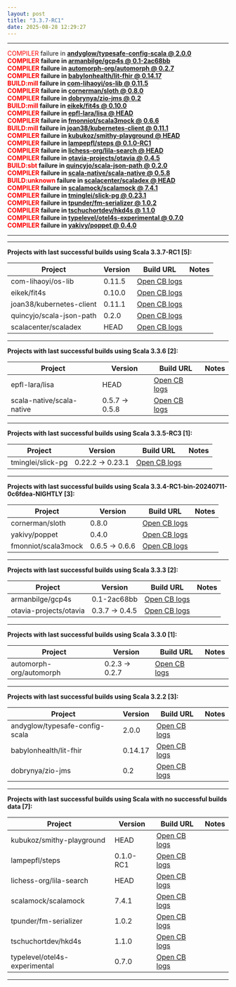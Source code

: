 ```yaml
---
layout: post
title: "3.3.7-RC1"
date: 2025-08-28 12:29:27
---
```


<hr>
<span style="color:red">COMPILER</span> failure in <span style="font-weight:bold"><a href="https://github.com/VirtusLab/community-build3/actions/runs/17293497845/job/49086127485">andyglow/typesafe-config-scala @ 2.0.0</a><br>
<span style="color:red">COMPILER</span> failure in <span style="font-weight:bold"><a href="https://github.com/VirtusLab/community-build3/actions/runs/17293497845/job/49086127522">armanbilge/gcp4s @ 0.1-2ac68bb</a><br>
<span style="color:red">COMPILER</span> failure in <span style="font-weight:bold"><a href="https://github.com/VirtusLab/community-build3/actions/runs/17293497845/job/49086127582">automorph-org/automorph @ 0.2.7</a><br>
<span style="color:red">COMPILER</span> failure in <span style="font-weight:bold"><a href="https://github.com/VirtusLab/community-build3/actions/runs/17293497845/job/49086127606">babylonhealth/lit-fhir @ 0.14.17</a><br>
<span style="color:red">BUILD:mill</span> failure in <span style="font-weight:bold"><a href="https://github.com/VirtusLab/community-build3/actions/runs/17293497845/job/49086127761">com-lihaoyi/os-lib @ 0.11.5</a><br>
<span style="color:red">COMPILER</span> failure in <span style="font-weight:bold"><a href="https://github.com/VirtusLab/community-build3/actions/runs/17293497845/job/49086127849">cornerman/sloth @ 0.8.0</a><br>
<span style="color:red">COMPILER</span> failure in <span style="font-weight:bold"><a href="https://github.com/VirtusLab/community-build3/actions/runs/17293498238/job/49086130688">dobrynya/zio-jms @ 0.2</a><br>
<span style="color:red">BUILD:mill</span> failure in <span style="font-weight:bold"><a href="https://github.com/VirtusLab/community-build3/actions/runs/17293498238/job/49086130882">eikek/fit4s @ 0.10.0</a><br>
<span style="color:red">COMPILER</span> failure in <span style="font-weight:bold"><a href="https://github.com/VirtusLab/community-build3/actions/runs/17293497845/job/49086128178">epfl-lara/lisa @ HEAD</a><br>
<span style="color:red">COMPILER</span> failure in <span style="font-weight:bold"><a href="https://github.com/VirtusLab/community-build3/actions/runs/17293497845/job/49086126792">fmonniot/scala3mock @ 0.6.6</a><br>
<span style="color:red">BUILD:mill</span> failure in <span style="font-weight:bold"><a href="https://github.com/VirtusLab/community-build3/actions/runs/17293497845/job/49086127176">joan38/kubernetes-client @ 0.11.1</a><br>
<span style="color:red">COMPILER</span> failure in <span style="font-weight:bold"><a href="https://github.com/VirtusLab/community-build3/actions/runs/17293497845/job/49086127221">kubukoz/smithy-playground @ HEAD</a><br>
<span style="color:red">COMPILER</span> failure in <span style="font-weight:bold"><a href="https://github.com/VirtusLab/community-build3/actions/runs/17293498238/job/49086129692">lampepfl/steps @ 0.1.0-RC1</a><br>
<span style="color:red">COMPILER</span> failure in <span style="font-weight:bold"><a href="https://github.com/VirtusLab/community-build3/actions/runs/17293497845/job/49086127295">lichess-org/lila-search @ HEAD</a><br>
<span style="color:red">COMPILER</span> failure in <span style="font-weight:bold"><a href="https://github.com/VirtusLab/community-build3/actions/runs/17293497845/job/49086128391">otavia-projects/otavia @ 0.4.5</a><br>
<span style="color:red">BUILD:sbt</span> failure in <span style="font-weight:bold"><a href="https://github.com/VirtusLab/community-build3/actions/runs/17293498238/job/49086128328">quincyjo/scala-json-path @ 0.2.0</a><br>
<span style="color:red">COMPILER</span> failure in <span style="font-weight:bold"><a href="https://github.com/VirtusLab/community-build3/actions/runs/17293497845/job/49086128801">scala-native/scala-native @ 0.5.8</a><br>
<span style="color:red">BUILD:unknown</span> failure in <span style="font-weight:bold"><a href="https://github.com/VirtusLab/community-build3/actions/runs/17293497845/job/49086128864">scalacenter/scaladex @ HEAD</a><br>
<span style="color:red">COMPILER</span> failure in <span style="font-weight:bold"><a href="https://github.com/VirtusLab/community-build3/actions/runs/17293497845/job/49086128919">scalamock/scalamock @ 7.4.1</a><br>
<span style="color:red">COMPILER</span> failure in <span style="font-weight:bold"><a href="https://github.com/VirtusLab/community-build3/actions/runs/17293497845/job/49086126334">tminglei/slick-pg @ 0.23.1</a><br>
<span style="color:red">COMPILER</span> failure in <span style="font-weight:bold"><a href="https://github.com/VirtusLab/community-build3/actions/runs/17293497845/job/49086126409">tpunder/fm-serializer @ 1.0.2</a><br>
<span style="color:red">COMPILER</span> failure in <span style="font-weight:bold"><a href="https://github.com/VirtusLab/community-build3/actions/runs/17293497845/job/49086126361">tschuchortdev/hkd4s @ 1.1.0</a><br>
<span style="color:red">COMPILER</span> failure in <span style="font-weight:bold"><a href="https://github.com/VirtusLab/community-build3/actions/runs/17293498238/job/49086125763">typelevel/otel4s-experimental @ 0.7.0</a><br>
<span style="color:red">COMPILER</span> failure in <span style="font-weight:bold"><a href="https://github.com/VirtusLab/community-build3/actions/runs/17293497845/job/49086126624">yakivy/poppet @ 0.4.0</a><br>
<hr>
<hr>
Projects with last successful builds using Scala <span style="font-weight:bold">3.3.7-RC1</span> [5]:<br>

| Project | Version | Build URL | Notes |
| ------- | ------- | --------- | ----- |
| com-lihaoyi/os-lib | 0.11.5 | [Open CB logs](https://github.com/VirtusLab/community-build3/actions/runs/17293497845/job/49086127761) |  |
| eikek/fit4s | 0.10.0 | [Open CB logs](https://github.com/VirtusLab/community-build3/actions/runs/17293498238/job/49086130882) |  |
| joan38/kubernetes-client | 0.11.1 | [Open CB logs](https://github.com/VirtusLab/community-build3/actions/runs/17293497845/job/49086127176) |  |
| quincyjo/scala-json-path | 0.2.0 | [Open CB logs](https://github.com/VirtusLab/community-build3/actions/runs/17293498238/job/49086128328) |  |
| scalacenter/scaladex | HEAD | [Open CB logs](https://github.com/VirtusLab/community-build3/actions/runs/17293497845/job/49086128864) |  |
<hr>
Projects with last successful builds using Scala <span style="font-weight:bold">3.3.6</span> [2]:<br>

| Project | Version | Build URL | Notes |
| ------- | ------- | --------- | ----- |
| epfl-lara/lisa | HEAD | [Open CB logs](https://github.com/VirtusLab/community-build3/actions/runs/17293497845/job/49086128178) |  |
| scala-native/scala-native | 0.5.7 -> 0.5.8 | [Open CB logs](https://github.com/VirtusLab/community-build3/actions/runs/17293497845/job/49086128801) |  |
<hr>
Projects with last successful builds using Scala <span style="font-weight:bold">3.3.5-RC3</span> [1]:<br>

| Project | Version | Build URL | Notes |
| ------- | ------- | --------- | ----- |
| tminglei/slick-pg | 0.22.2 -> 0.23.1 | [Open CB logs](https://github.com/VirtusLab/community-build3/actions/runs/17293497845/job/49086126334) |  |
<hr>
Projects with last successful builds using Scala <span style="font-weight:bold">3.3.4-RC1-bin-20240711-0c6fdea-NIGHTLY</span> [3]:<br>

| Project | Version | Build URL | Notes |
| ------- | ------- | --------- | ----- |
| cornerman/sloth | 0.8.0 | [Open CB logs](https://github.com/VirtusLab/community-build3/actions/runs/17293497845/job/49086127849) |  |
| yakivy/poppet | 0.4.0 | [Open CB logs](https://github.com/VirtusLab/community-build3/actions/runs/17293497845/job/49086126624) |  |
| fmonniot/scala3mock | 0.6.5 -> 0.6.6 | [Open CB logs](https://github.com/VirtusLab/community-build3/actions/runs/17293497845/job/49086126792) |  |
<hr>
Projects with last successful builds using Scala <span style="font-weight:bold">3.3.3</span> [2]:<br>

| Project | Version | Build URL | Notes |
| ------- | ------- | --------- | ----- |
| armanbilge/gcp4s | 0.1-2ac68bb | [Open CB logs](https://github.com/VirtusLab/community-build3/actions/runs/17293497845/job/49086127522) |  |
| otavia-projects/otavia | 0.3.7 -> 0.4.5 | [Open CB logs](https://github.com/VirtusLab/community-build3/actions/runs/17293497845/job/49086128391) |  |
<hr>
Projects with last successful builds using Scala <span style="font-weight:bold">3.3.0</span> [1]:<br>

| Project | Version | Build URL | Notes |
| ------- | ------- | --------- | ----- |
| automorph-org/automorph | 0.2.3 -> 0.2.7 | [Open CB logs](https://github.com/VirtusLab/community-build3/actions/runs/17293497845/job/49086127582) |  |
<hr>
Projects with last successful builds using Scala <span style="font-weight:bold">3.2.2</span> [3]:<br>

| Project | Version | Build URL | Notes |
| ------- | ------- | --------- | ----- |
| andyglow/typesafe-config-scala | 2.0.0 | [Open CB logs](https://github.com/VirtusLab/community-build3/actions/runs/17293497845/job/49086127485) |  |
| babylonhealth/lit-fhir | 0.14.17 | [Open CB logs](https://github.com/VirtusLab/community-build3/actions/runs/17293497845/job/49086127606) |  |
| dobrynya/zio-jms | 0.2 | [Open CB logs](https://github.com/VirtusLab/community-build3/actions/runs/17293498238/job/49086130688) |  |
<hr>
Projects with last successful builds using Scala <span style="font-weight:bold">with no successful builds data</span> [7]:<br>

| Project | Version | Build URL | Notes |
| ------- | ------- | --------- | ----- |
| kubukoz/smithy-playground | HEAD | [Open CB logs](https://github.com/VirtusLab/community-build3/actions/runs/17293497845/job/49086127221) |  |
| lampepfl/steps | 0.1.0-RC1 | [Open CB logs](https://github.com/VirtusLab/community-build3/actions/runs/17293498238/job/49086129692) |  |
| lichess-org/lila-search | HEAD | [Open CB logs](https://github.com/VirtusLab/community-build3/actions/runs/17293497845/job/49086127295) |  |
| scalamock/scalamock | 7.4.1 | [Open CB logs](https://github.com/VirtusLab/community-build3/actions/runs/17293497845/job/49086128919) |  |
| tpunder/fm-serializer | 1.0.2 | [Open CB logs](https://github.com/VirtusLab/community-build3/actions/runs/17293497845/job/49086126409) |  |
| tschuchortdev/hkd4s | 1.1.0 | [Open CB logs](https://github.com/VirtusLab/community-build3/actions/runs/17293497845/job/49086126361) |  |
| typelevel/otel4s-experimental | 0.7.0 | [Open CB logs](https://github.com/VirtusLab/community-build3/actions/runs/17293498238/job/49086125763) |  |
<hr>
